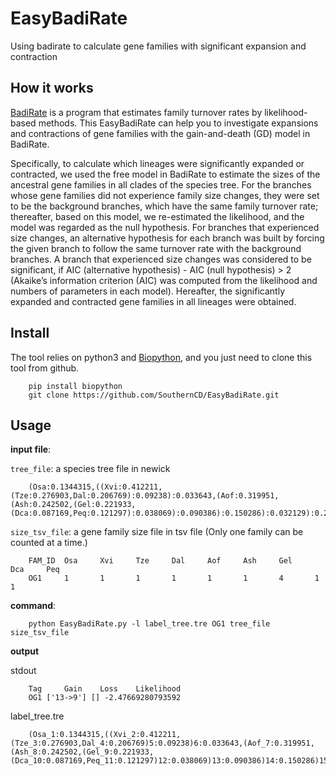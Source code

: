 EasyBadiRate
============

Using badirate to calculate gene families with significant expansion and contraction



How it works
------------
<a href="https://github.com/fgvieira/badirate">BadiRate</a> is a program that estimates family turnover rates by likelihood-based methods. This EasyBadiRate can help you to investigate expansions and contractions of gene families with the gain-and-death (GD) model in BadiRate. 

Specifically, to calculate which lineages were significantly expanded or contracted, we used the free model in BadiRate to estimate the sizes of the ancestral gene families in all clades of the species tree. For the branches whose gene families did not experience family size changes, they were set to be the background branches, which have the same family turnover rate; thereafter, based on this model, we re-estimated the likelihood, and the model was regarded as the null hypothesis. For branches that experienced size changes, an alternative hypothesis for each branch was built by forcing the given branch to follow the same turnover rate with the background branches. A branch that experienced size changes was considered to be significant, if AIC (alternative hypothesis) - AIC (null hypothesis) > 2 (Akaike’s information criterion (AIC) was computed from the likelihood and numbers of parameters in each model). Hereafter, the significantly expanded and contracted gene families in all lineages were obtained.

Install
-------
The tool relies on python3 and <a href="https://biopython.org/">Biopython</a>, and you just need to clone this tool from github.

        pip install biopython
        git clone https://github.com/SouthernCD/EasyBadiRate.git

Usage
-----

**input file**:

`tree_file`: a species tree file in newick

        (Osa:0.1344315,((Xvi:0.412211,(Tze:0.276903,Dal:0.206769):0.09238):0.033643,(Aof:0.319951,(Ash:0.242502,(Gel:0.221933,(Dca:0.087169,Peq:0.121297):0.038069):0.090386):0.150286):0.032129):0.268863);

`size_tsv_file`: a gene family size file in tsv file (Only one family can be counted at a time.)

        FAM_ID  Osa     Xvi     Tze     Dal     Aof     Ash     Gel     Dca     Peq
        OG1     1       1       1       1       1       1       4       1       1

**command**:

        python EasyBadiRate.py -l label_tree.tre OG1 tree_file size_tsv_file

**output**

stdout

        Tag     Gain    Loss    Likelihood
        OG1 ['13->9'] [] -2.47669280793592

label_tree.tre

        (Osa_1:0.1344315,((Xvi_2:0.412211,(Tze_3:0.276903,Dal_4:0.206769)5:0.09238)6:0.033643,(Aof_7:0.319951,(Ash_8:0.242502,(Gel_9:0.221933,(Dca_10:0.087169,Peq_11:0.121297)12:0.038069)13:0.090386)14:0.150286)15:0.032129)16:0.268863)17;